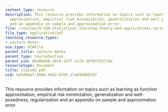 ```yaml
---
content_type: resource
description: This resource provides information on topics such as learning as function
  approximation, empirical risk minimization, generalization and well-posedness, regularization
  and an appendix on sample and approximation error.
file: /courses/9-520-statistical-learning-theory-and-applications-spring-2006/6e5d84a7450b4952bf0527ab9b0667b7_class02.pdf
file_type: application/pdf
learning_resource_types:
- Lecture Notes
ocw_type: OCWFile
parent_title: Lecture Notes
parent_type: CourseSection
parent_uid: 8da084b8-16c9-147f-2c24-36fb7353719e
resourcetype: Document
title: class02.pdf
uid: 6e5d84a7-450b-4952-bf05-27ab9b0667b7
---
```

This resource provides information on topics such as learning as function approximation, empirical risk minimization, generalization and well-posedness, regularization and an appendix on sample and approximation error.

